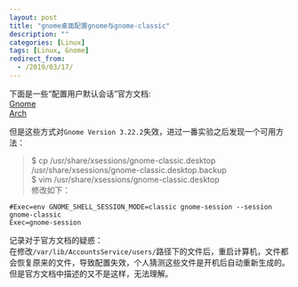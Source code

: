 ```yaml
---
layout: post
title: "gnome桌面配置gnome与gnome-classic"
description: ""
categories: [Linux]
tags: [Linux, Gnome]
redirect_from:
  - /2019/03/17/
---
```



下面是一些“配置用户默认会话”官方文档:  
[Gnome](https://help.gnome.org/admin/system-admin-guide/stable/session-user.html.en)  
[Arch](https://wiki.archlinux.org/index.php/GNOME_(简体中文))  

但是这些方式对`Gnome Version 3.22.2`失效，进过一番实验之后发现一个可用方法：  

> $ cp /usr/share/xsessions/gnome-classic.desktop /usr/share/xsessions/gnome-classic.desktop.backup  
> $ vim /usr/share/xsessions/gnome-classic.desktop  
修改如下：  

~~~
#Exec=env GNOME_SHELL_SESSION_MODE=classic gnome-session --session gnome-classic
Exec=gnome-session
~~~

记录对于官方文档的疑惑：  
在修改`/var/lib/AccountsService/users/`路径下的文件后，重启计算机，文件都会恢复原来的文件，导致配置失效，个人猜测这些文件是开机后自动重新生成的。但是官方文档中描述的又不是这样，无法理解。
